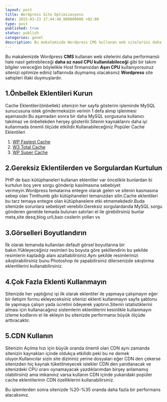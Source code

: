 ```yaml
---
layout: post
title: Wordpress Site Optimizasyonu
date: 2015-03-23 17:44:40.000000000 +02:00
type: post
published: true
status: publish
categories: genel
description: Bu makalemizde Wordpress CMS kullanan web sitelerini daha performanslı hale nasıl getirebileceği daha az nasıl CPU kullanılabileceği gibi
---
```

Bu makalemizde Wordpress **CMS** kullanan web sitelerini daha performanslı hale nasıl getirebileceği **daha az nasıl CPU kullanılabileceği** gibi bir takım bilgiler vereceğim böylelikle Host firmanızdan **Aşırı CPU** kullanıyorsunuz sitenizi optimize ediniz laflarınıda duymamış olacaksınız **Wordpress** site sahipleri illaki duymuşlardır.

## **1.Önbellek Eklentileri Kurun**

Cache Eklentileri(önbellek) sitenizin her sayfa gösterim işleminde MySQL sunucusuna istek göndermeksizin verinin 1 defa alınıp işlenmesi aşamasıdır.Bu aşamadan sonra bir daha MySQL sorgusuna kullanıcı takılmaz ve önbellekden herşey gösterilir.Sitenin kaynaklarını daha iyi kullanmada önemli ölçüde etkilidir.Kullanabileceğiniz Popüler Cache Eklentileri

1. [WP Fastest Cache](http://wordpress.org/plugins/wp-fastest-cache/)
2. [W3 Total Cache](https://wordpress.org/plugins/w3-total-cache/)
3. [WP Super Cache](https://wordpress.org/plugins/wp-super-cache/)

## **2.Gereksiz Eklentilerden ve Sorgulardan Kurtulun**

PHP de bazı kütüphaneleri kullanan eklentiler var öncelikle bunlardan bi kurtulun boş yere sorgu gönderip kasılmasına sebebiyet vermeyin.Wordpress temalarına entegre olarak gelen ve sitenin kasmasına sebep olan Timthumb gibi kütüphaneleri temanızdan silin.Cache eklentileri bu tarz temaya entegre olan kütüphanelere etki etmemekdedir.Buda sitenizde sorunlara sebebiyet verebilir.Gereksiz sorgulardanda MySQL sorgu gönderen genelde temada bulunan satırları el ile girebilirsiniz bunlar meta,site desq,blog urli,bazı csslerin yolları vs

## **3.Görselleri Boyutlandırın**

İlk olarak temanıda kullanılan default görsel boyutlarına bir bakın.Yükleyeceğiniz resimleri bu boyuta göre şekillendirin bu şekilde resimlerin kapladığı alanı azaltabilirsiniz.Aynı şekilde resimlerinizi sıkıştırabilirsiniz bunu Photoshop ile yapabilirsiniz dilersenizde sıkıştırma eklentilerini kullanabilirsiniz.

## **4.Çok Fazla Eklenti Kullanmayın**

Sitenizde her yaptığınız işi ilk olarak eklentiler ile yapmaya çalışmayın eğer bir iletişim formu ekleyeceksiniz sitenizi eklenti kullanmayın sayfa şablonu ile yapmaya çalışın yada ücretini ödeyerek yaptırın.Sitenin istatistiklerini alması için kullanacağınız sistemlerin eklentilerini kesinlikle kullanmayın izleme kodlarını el ile ekleyin bu sitenizde performansı büyük ölçüde arttıracaktır.

## **5.CDN Kullanın**

Sitenizin Açılma hızı için büyük oranda önemli olan CDN aynı zamanda sitenizin kaynakları içinde oldukça etkilidir.peki bu ne demek oluyor.Kullanıcılar sizin site dizininiz yerine dosyaları eğer CDN den çekerse sitenizden hiç kaynak tüketilmeyecek istekler CDN den yanıtlanacak ve sitenizdeki CPU oranı oynamayacak yazdıklarımdan birşey anlamamış olabilirsiniz ama imkanınız varsa kullanın CDN içinde yukarıdaki popüler cache eklentilerinin CDN özelliklerini kullanabilirsiniz.

Bu işlemlerden sonra sitenizde %20-%35 oranda daha fazla bir performans alacaksınız.
